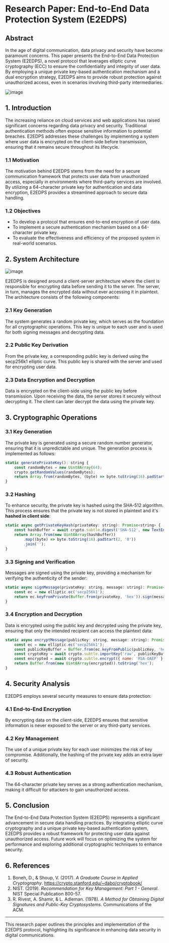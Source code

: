 # Research Paper: End-to-End Data Protection System (E2EDPS)

## Abstract

In the age of digital communication, data privacy and security have become paramount concerns. This paper presents the End-to-End Data Protection System (E2EDPS), a novel protocol that leverages elliptic curve cryptography (ECC) to ensure the confidentiality and integrity of user data. By employing a unique private key-based authentication mechanism and a dual encryption strategy, E2EDPS aims to provide robust protection against unauthorized access, even in scenarios involving third-party intermediaries.

![image](https://github.com/user-attachments/assets/9d1e74fa-95a0-4e8f-b209-94fadbc515b7)


## 1. Introduction

The increasing reliance on cloud services and web applications has raised significant concerns regarding data privacy and security. Traditional authentication methods often expose sensitive information to potential breaches. E2EDPS addresses these challenges by implementing a system where user data is encrypted on the client-side before transmission, ensuring that it remains secure throughout its lifecycle.

### 1.1 Motivation

The motivation behind E2EDPS stems from the need for a secure communication framework that protects user data from unauthorized access, especially in environments where third-party services are involved. By utilizing a 64-character private key for authentication and data encryption, E2EDPS provides a streamlined approach to secure data handling.

### 1.2 Objectives

- To develop a protocol that ensures end-to-end encryption of user data.
- To implement a secure authentication mechanism based on a 64-character private key.
- To evaluate the effectiveness and efficiency of the proposed system in real-world scenarios.

## 2. System Architecture

![image](https://github.com/user-attachments/assets/16de2901-577c-4bec-9d32-82c6a6269a2c)


E2EDPS is designed around a client-server architecture where the client is responsible for encrypting data before sending it to the server. The server, in turn, manages the encrypted data without ever accessing it in plaintext. The architecture consists of the following components:

### 2.1 Key Generation

The system generates a random private key, which serves as the foundation for all cryptographic operations. This key is unique to each user and is used for both signing messages and decrypting data.

### 2.2 Public Key Derivation

From the private key, a corresponding public key is derived using the secp256k1 elliptic curve. This public key is shared with the server and used for encrypting user data.

### 2.3 Data Encryption and Decryption

Data is encrypted on the client-side using the public key before transmission. Upon receiving the data, the server stores it securely without decrypting it. The client can later decrypt the data using the private key.

## 3. Cryptographic Operations

### 3.1 Key Generation

The private key is generated using a secure random number generator, ensuring that it is unpredictable and unique. The generation process is implemented as follows:

```javascript
static generatePrivateKey(): string {
    const randomBytes = new Uint8Array(64);
    crypto.getRandomValues(randomBytes);
    return Array.from(randomBytes, (byte) => byte.toString(16).padStart(2, '0')).join('');
}
```

### 3.2 Hashing

To enhance security, the private key is hashed using the SHA-512 algorithm. This process ensures that the private key is not stored in plaintext and it's **hashed in client side**:

```javascript
static async getPrivateKeyHash(privateKey: string): Promise<string> {
    const hashBuffer = await crypto.subtle.digest('SHA-512', new TextEncoder().encode(privateKey));
    return Array.from(new Uint8Array(hashBuffer))
        .map((byte) => byte.toString(16).padStart(2, '0'))
        .join('');
}
```

### 3.3 Signing and Verification

Messages are signed using the private key, providing a mechanism for verifying the authenticity of the sender:

```javascript
static async signMessage(privateKey: string, message: string): Promise<string> {
    const ec = new elliptic.ec('secp256k1');
    return ec.keyFromPrivate(Buffer.from(privateKey, 'hex')).sign(message).toDER('hex');
}
```

### 3.4 Encryption and Decryption

Data is encrypted using the public key and decrypted using the private key, ensuring that only the intended recipient can access the plaintext data:

```javascript
static async encryptMessage(publicKey: string, message: string): Promise<string> {
    const ec = new elliptic.ec('secp256k1');
    const publicKeyBuffer = Buffer.from(ec.keyFromPublic(publicKey, 'hex').getPublic().encode('array', false));
    const cryptoKey = await crypto.subtle.importKey('raw', publicKeyBuffer, { name: 'RSA-OAEP', hash: 'SHA-256' }, true, ['encrypt']);
    const encrypted = await crypto.subtle.encrypt({ name: 'RSA-OAEP' }, cryptoKey, new TextEncoder().encode(message));
    return Buffer.from(new Uint8Array(encrypted)).toString('hex');
}
```

## 4. Security Analysis

E2EDPS employs several security measures to ensure data protection:

### 4.1 End-to-End Encryption

By encrypting data on the client-side, E2EDPS ensures that sensitive information is never exposed to the server or any third-party services.

### 4.2 Key Management

The use of a unique private key for each user minimizes the risk of key compromise. Additionally, the hashing of the private key adds an extra layer of security.

### 4.3 Robust Authentication

The 64-character private key serves as a strong authentication mechanism, making it difficult for attackers to gain unauthorized access.

## 5. Conclusion

The End-to-End Data Protection System (E2EDPS) represents a significant advancement in secure data handling practices. By integrating elliptic curve cryptography and a unique private key-based authentication system, E2EDPS provides a robust framework for protecting user data against unauthorized access. Future work will focus on optimizing the system for performance and exploring additional cryptographic techniques to enhance security.

## 6. References

1. Boneh, D., & Shoup, V. (2017). *A Graduate Course in Applied Cryptography*. https://crypto.stanford.edu/~dabo/cryptobook/
2. NIST. (2019). *Recommendation for Key Management: Part 1 - General*. NIST Special Publication 800-57.
3. R. Rivest, A. Shamir, & L. Adleman. (1978). *A Method for Obtaining Digital Signatures and Public-Key Cryptosystems*. Communications of the ACM.

---

This research paper outlines the principles and implementation of the E2EDPS protocol, highlighting its significance in enhancing data security in digital communications.
